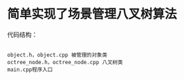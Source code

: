 # 简单实现了场景管理八叉树算法

代码结构：

```

object.h，object.cpp 被管理的对象类
octree_node.h，octree_node.cpp 八叉树类
main.cpp程序入口

```